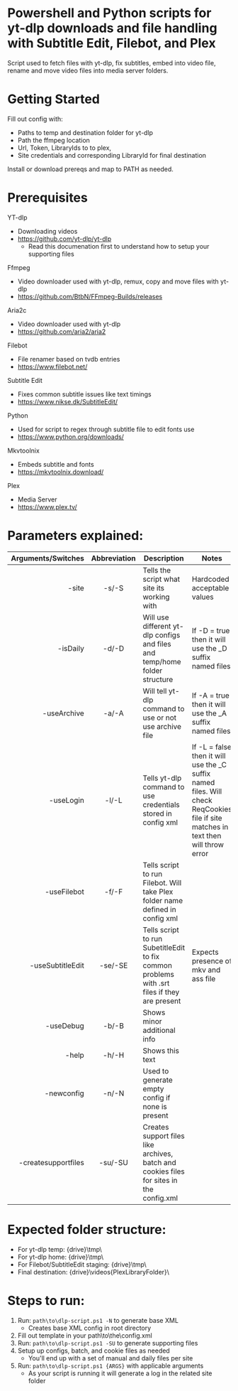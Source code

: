 # Powershell and Python scripts for yt-dlp downloads and file handling with Subtitle Edit, Filebot, and Plex

Script used to fetch files with yt-dlp, fix subtitles, embed into video file, rename and move video files into media server folders.


# Getting Started

Fill out config with:
- Paths to temp and destination folder for yt-dlp
- Path the ffmpeg location
- Url, Token, LibraryIds to to plex, 
- Site credentials and corresponding LibraryId for final destination

Install or download prereqs and map to PATH as needed.


# Prerequisites

YT-dlp
- Downloading videos
- https://github.com/yt-dlp/yt-dlp
  - Read this documenation first to understand how to setup your supporting files

Ffmpeg
- Video downloader used with yt-dlp, remux, copy and move files with yt-dlp
- https://github.com/BtbN/FFmpeg-Builds/releases

Aria2c
- Video downloader used with yt-dlp
- https://github.com/aria2/aria2

Filebot
- File renamer based on tvdb entries
- https://www.filebot.net/

Subtitle Edit
- Fixes common subtitle issues like text timings
- https://www.nikse.dk/SubtitleEdit/

Python
- Used for script to regex through subtitle file to edit fonts use
- https://www.python.org/downloads/

Mkvtoolnix
- Embeds subtitle and fonts
- https://mkvtoolnix.download/

Plex
- Media Server
- https://www.plex.tv/


# Parameters explained:
| Arguments/Switches | Abbreviation | Description|Notes|
 ---: | :---: | --- | --- 
|-site|-s/-S|Tells the script what site its working with|Hardcoded acceptable values|
|-isDaily|-d/-D|Will use different yt-dlp configs and files and temp/home folder structure| If -D = true then it will use the \_D suffix named files|
|-useArchive|-a/-A|Will tell yt-dlp command to use or not use archive file| If -A = true then it will use the \_A suffix named files|
|-useLogin|-l/-L|Tells yt-dlp command to use credentials stored in config xml| If -L = false then it will use the \_C suffix named files. Will check ReqCookies file if site matches in text then will throw error|
|-useFilebot|-f/-F|Tells script to run Filebot. Will take Plex folder name defined in config xml| |
|-useSubtitleEdit|-se/-SE|Tells script to run SubetitleEdit to fix common problems with .srt files if they are present| Expects presence of mkv and ass file |
|-useDebug|-b/-B| Shows minor additional info| |
|-help|-h/-H|Shows this text| |
|-newconfig|-n/-N|Used to generate empty config if none is present| |
|-createsupportfiles|-su/-SU|Creates support files like archives, batch and cookies files for sites in the config.xml| |


# Expected folder structure:
- For yt-dlp temp: {drive}\tmp\
- For yt-dlp home: {drive}\tmp\
- For Filebot/SubtitleEdit staging: {drive}\tmp\
- Final destination: {drive}\videos\{PlexLibraryFolder}\


# Steps to run:
1. Run: `path\to\dlp-script.ps1 -N` to generate base XML
   - Creates base XML config in root directory
2. Fill out template in your path\to\the\config.xml
3. Run: `path\to\dlp-script.ps1 -SU` to generate supporting files
4. Setup up configs, batch, and cookie files as needed
   - You'll end up with a set of manual and daily files per site
5. Run: `path\to\dlp-script.ps1 {ARGS}` with applicable arguments
   - As your script is running it will generate a log in the related site folder
